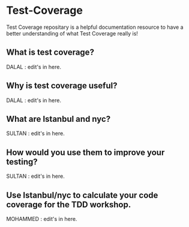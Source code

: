 # Test-Coverage
Test Coverage repositary is a helpful documentation resource to have a better understanding of what Test Coverage really is!

## What is test coverage?
DALAL : edit's in here.

## Why is test coverage useful?
DALAL : edit's in here.

## What are Istanbul and nyc?
SULTAN : edit's in here.

## How would you use them to improve your testing?
SULTAN : edit's in here.

## Use Istanbul/nyc to calculate your code coverage for the TDD workshop.
MOHAMMED : edit's in here.
